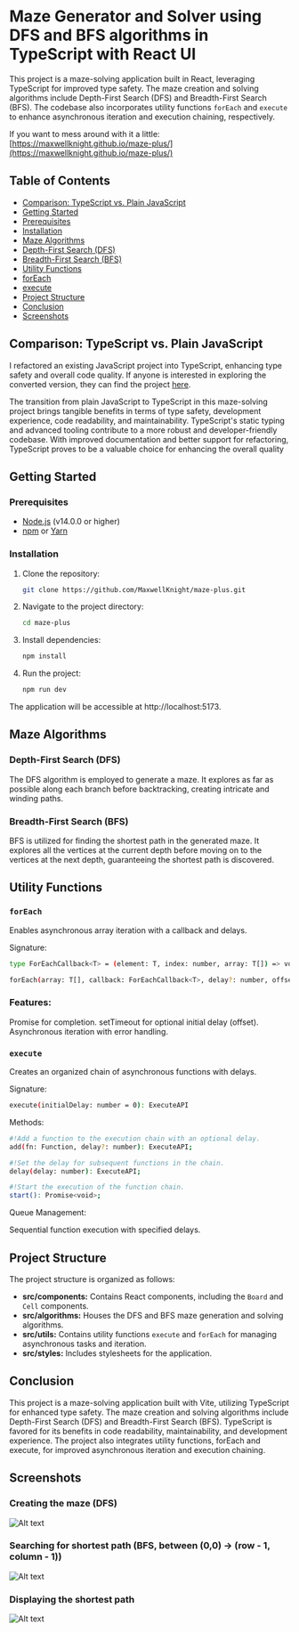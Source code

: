 # Maze Generator and Solver using DFS and BFS algorithms in TypeScript with React UI

This project is a maze-solving application built in React, leveraging TypeScript for improved type safety. The maze creation and solving algorithms include Depth-First Search (DFS) and Breadth-First Search (BFS). The codebase also incorporates utility functions `forEach` and `execute` to enhance asynchronous iteration and execution chaining, respectively.

If you want to mess around with it a little: [https://maxwellknight.github.io/maze-plus/](https://maxwellknight.github.io/maze-plus/)

## Table of Contents

- [Comparison: TypeScript vs. Plain JavaScript](#comparison-typescript-vs-plain-javascript)
- [Getting Started](#getting-started)
- [Prerequisites](#prerequisites)
- [Installation](#installation)
- [Maze Algorithms](#maze-algorithms)
- [Depth-First Search (DFS)](#depth-first-search-dfs)
- [Breadth-First Search (BFS)](#breadth-first-search-bfs)
- [Utility Functions](#utility-functions)
- [forEach](#foreach)
- [execute](#execute)
- [Project Structure](#project-structure)
- [Conclusion](#conclusion)
- [Screenshots](#screenshots)

## Comparison: TypeScript vs. Plain JavaScript

I refactored an existing JavaScript project into TypeScript, enhancing type safety and overall code quality. If anyone is interested in exploring the converted version, they can find the project [here](https://github.com/MaxwellKnight/maze-generator).

The transition from plain JavaScript to TypeScript in this maze-solving project brings tangible benefits in terms of type safety, development experience, code readability, and maintainability. TypeScript's static typing and advanced tooling contribute to a more robust and developer-friendly codebase. With improved documentation and better support for refactoring, TypeScript proves to be a valuable choice for enhancing the overall quality

## Getting Started

### Prerequisites

- [Node.js](https://nodejs.org/) (v14.0.0 or higher)
- [npm](https://www.npmjs.com/) or [Yarn](https://yarnpkg.com/)

### Installation

1. Clone the repository:

   ```bash
   git clone https://github.com/MaxwellKnight/maze-plus.git

   ```

2. Navigate to the project directory:

   ```bash
   cd maze-plus

   ```

3. Install dependencies:

   ```bash
   npm install

   ```

4. Run the project:

   ```bash
   npm run dev

   ```

The application will be accessible at http://localhost:5173.

## Maze Algorithms

### Depth-First Search (DFS)

The DFS algorithm is employed to generate a maze. It explores as far as possible along each branch before backtracking, creating intricate and winding paths.

### Breadth-First Search (BFS)

BFS is utilized for finding the shortest path in the generated maze. It explores all the vertices at the current depth before moving on to the vertices at the next depth, guaranteeing the shortest path is discovered.

## Utility Functions

### `forEach`

Enables asynchronous array iteration with a callback and delays.

Signature:

```bash
type ForEachCallback<T> = (element: T, index: number, array: T[]) => void;

forEach(array: T[], callback: ForEachCallback<T>, delay?: number, offset?: number): Promise<void>;

```

### Features:

Promise for completion.
setTimeout for optional initial delay (offset).
Asynchronous iteration with error handling.

### `execute`

Creates an organized chain of asynchronous functions with delays.

Signature:

```bash
execute(initialDelay: number = 0): ExecuteAPI
```

Methods:

```bash
#!Add a function to the execution chain with an optional delay.
add(fn: Function, delay?: number): ExecuteAPI;

#!Set the delay for subsequent functions in the chain.
delay(delay: number): ExecuteAPI;

#!Start the execution of the function chain.
start(): Promise<void>;
```

Queue Management:

Sequential function execution with specified delays.

## Project Structure

The project structure is organized as follows:

- **src/components:** Contains React components, including the `Board` and `Cell` components.
- **src/algorithms:** Houses the DFS and BFS maze generation and solving algorithms.
- **src/utils:** Contains utility functions `execute` and `forEach` for managing asynchronous tasks and iteration.
- **src/styles:** Includes stylesheets for the application.

## Conclusion

This project is a maze-solving application built with Vite, utilizing TypeScript for enhanced type safety. The maze creation and solving algorithms include Depth-First Search (DFS) and Breadth-First Search (BFS). TypeScript is favored for its benefits in code readability, maintainability, and development experience. The project also integrates utility functions, forEach and execute, for improved asynchronous iteration and execution chaining.

## Screenshots

### Creating the maze (DFS)

![Alt text](/creating-maze.png?raw=true "Screenshot of the process of creating the maze")

### Searching for shortest path (BFS, between (0,0) -> (row - 1, column - 1))

![Alt text](/searching.png?raw=true "Screenshot of the BFS algorithm at work finding the shortest path")

### Displaying the shortest path

![Alt text](/shortest-path.png?raw=true "Screenshot of the shortest path in the maze")
